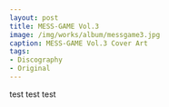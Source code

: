 ```yaml
---
layout: post
title: MESS-GAME Vol.3
image: /img/works/album/messgame3.jpg
caption: MESS-GAME Vol.3 Cover Art
tags:
- Discography
- Original
---
```

test test test 